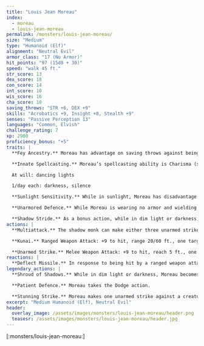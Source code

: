 ```yaml
---
title: "Louis Jean Moreau"
index:
  - moreau
  - louis-jean-moreau
permalink: /monsters/louis-jean-moreau/
size: "Medium"
type: "Humanoid (Elf)"
alignment: "Neutral Evil"
armor_class: "17 (No Armor)"
hit_points: "97 (15d8 + 30)"
speed: "walk 45 ft."
str_score: 13
dex_score: 18
con_score: 14
int_score: 10
wis_score: 16
cha_score: 10
saving_throws: "STR +6, DEX +9"
skills: "Acrobatics +9, Insight +8, Stealth +9"
senses: "Passive Perception 13"
languages: "Common, Elvish"
challenge_rating: 7
xp: 2900
proficiency_bonus: "+5"
traits: |
  **Fey Ancestry.** Moreau has advantage on saving throws against being charmed, and magic can’t put him to sleep.

  **Innate Spellcasting.** Moreau’s spellcasting ability is Charisma (spell save DC 11). He can innately cast the following spells, requiring no material components:

  At will: dancing lights

  1/day each: darkness, silence

  **Sunlight Sensitivity.** While in sunlight, Moreau has disadvantage on attack rolls, as well as on Wisdom (Perception) checks that rely on sight.

  **Unarmored Defence.** While Moreau is wearing no armor and wielding no shield, its AC includes its Wisdom modifier.

  **Shadow Stride.** As a bonus action, while in dim light or darkness, Moreau can teleport up to 60 feet to an unoccupied space he can see that is also in dim light or darkness. He then has advantage on the first melee attack he makes before the end of the turn.
actions: |
  **Multiattack.** The shadow monk can make either three unarmed strikes or three kunai attacks.

  **Kunai.** Ranged Weapon Attack: +9 to hit, range 20/60 ft., one target. Hit: 6 (1d4 + 4) piercing damage.

  **Unarmed Strike.** Melee Weapon Attack: +9 to hit, reach 5 ft., one target. Hit: 8 (1d8 + 4) bludgeoning damage.
reactions: |
  **Deflect Missile.** In response to being hit by a ranged weapon attack, Moreau can deflect the missile. The damage he takes from the attack is reduced by 10 (1d10 + 5). If the damage is reduced to 0, the shadow Monk catches the missile if it’s small enough to hold in one hand and he has a hand free.
legendary_actions: |
  **Shroud of Shadows.** While in dim light or darkness, Moreau becomes invisible and moves up to half his movement speed. He remains invisible until he makes an attack, casts a spell, or is in an area of bright light.

  **Patient Defence.** Moreau takes the Dodge action.

  **Stunning Strike.** Moreau makes one unarmed strike against a creature. The target must succeed on a DC 16 Constitution saving throw or be stunned until the end of his next turn.
excerpt: "Medium Humanoid (Elf), Neutral Evil"
header:
  overlay_image: /assets/images/monsters/louis-jean-moreau/header.png
  teasesr: /assets/images/monsters/louis-jean-moreau/header.jpg
---
```


[:monsters/louis-jean-moreau:]
